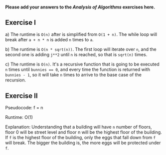 #### Please add your answers to the ***Analysis of  Algorithms*** exercises here.

## Exercise I

a) The runtime is `O(n)` after is simplified from `O(1 + n)`. The while loop will break after `a + n * n` is added `n` times to `a`.


b) The runtime is `O(n * sqrt(n))`. The first loop will iterate over `n`, and the second one is adding `j**2` until `n` is reached, so that is `sqrt(n)` times.


c) The runtime is `O(n)`. It's a recursive function that is going to be executed `n` times until `bunnies == 0`, and every time the function is returned with `bunnies - 1`, so it will take `n` times to arrive to the base case of the recursion.

## Exercise II

Pseudocode:
f = n

Runtime:
O(1)

Explanation:
Understanding that a building will have `n` number of floors, floor 0 will be street level and floor n will be the highest floor of the building. If `f` is the highest floor of the building, only the eggs that fall down from `f` will break. The bigger the building is, the more eggs will be protected under `f`.
